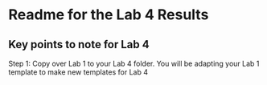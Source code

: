 # Readme for the Lab 4 Results

## Key points to note for Lab 4

Step 1: Copy over Lab 1 to your Lab 4 folder. You will be adapting your Lab 1 template to make new templates for Lab 4